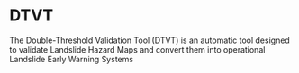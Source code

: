 # DTVT
The Double-Threshold Validation Tool (DTVT) is an automatic tool designed to validate Landslide Hazard Maps and convert them into operational Landslide Early Warning Systems
